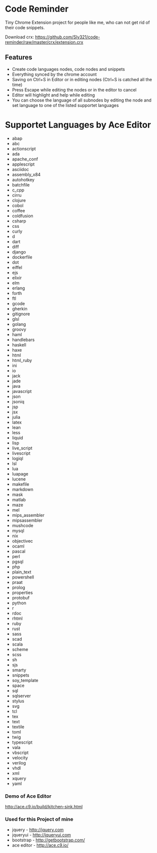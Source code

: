 Code Reminder
=============

Tiny Chrome Extension project for people like me, who can not get rid of their code snippets.

Download crx: https://github.com/Sly321/code-reminder/raw/master/crx/extension.crx

## Features
* Create code languages nodes, code nodes and snippets
* Everything synced by the chrome account
* Saving on Ctrl+S in Editor or in editing nodes (Ctrl+S is catched all the time)
* Press Escape while editing the nodes or in the editor to cancel
* Editor will highlight and help while editing
* You can choose the language of all subnodes by editing the node and set language to one of the listed supportet languages

# Supportet Languages by Ace Editor

* abap
* abc
* actionscript
* ada
* apache_conf
* applescript
* asciidoc
* assembly_x84
* autohotkey
* batchfile
* c_cpp
* cirru
* clojure
* cobol
* coffee
* coldfusion
* csharp
* css
* curly
* d
* dart
* diff
* django
* dockerfile
* dot
* eiffel
* ejs
* elixir
* elm
* erlang
* forth
* ftl
* gcode
* gherkin
* gitignore
* glsl
* golang
* groovy
* haml
* handlebars
* haskell
* haxe
* html
* html_ruby
* ini
* io
* jack
* jade
* java
* javascript
* json
* jsoniq
* jsp
* jsx
* julia
* latex
* lean
* less
* liquid
* lisp
* live_script
* livescript
* logiql
* lsl
* lua
* luapage
* lucene
* makefile
* markdown
* mask
* matlab
* maze
* mel
* mips_assembler
* mipsassembler
* mushcode
* mysql
* nix
* objectivec
* ocaml
* pascal
* perl
* pgsql
* php
* plain_text
* powershell
* praat
* prolog
* properties
* protobuf
* python
* r
* rdoc
* rhtml
* ruby
* rust
* sass
* scad
* scala
* scheme
* scss
* sh
* sjs
* smarty
* snippets
* soy_template
* space
* sql
* sqlserver
* stylus
* svg
* tcl
* tex
* text
* textile
* toml
* twig
* typescript
* vala
* vbscript
* velocity
* verilog
* vhdl
* xml
* xquery
* yaml

### Demo of Ace Editor
http://ace.c9.io/build/kitchen-sink.html

### Used for this Project of mine
* jquery - http://jquery.com
* jqueryui - http://jqueryui.com
* bootstrap - http://getbootstrap.com/
* ace editor - http://ace.c9.io/
